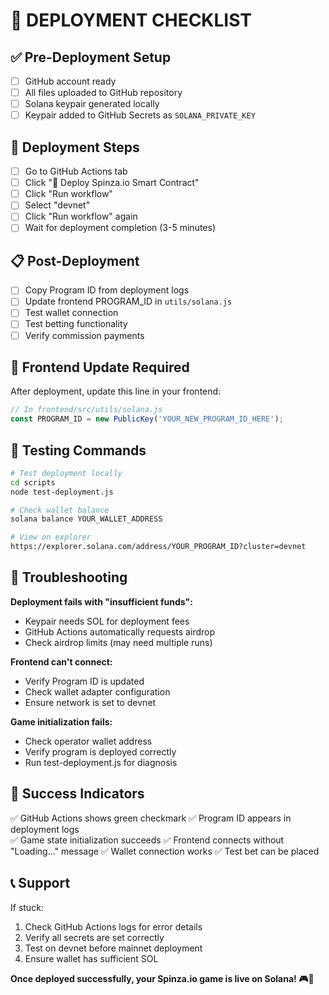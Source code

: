 # 🚀 DEPLOYMENT CHECKLIST

## ✅ Pre-Deployment Setup

- [ ] GitHub account ready
- [ ] All files uploaded to GitHub repository
- [ ] Solana keypair generated locally
- [ ] Keypair added to GitHub Secrets as `SOLANA_PRIVATE_KEY`

## 🎯 Deployment Steps

- [ ] Go to GitHub Actions tab
- [ ] Click "🚀 Deploy Spinza.io Smart Contract"
- [ ] Click "Run workflow" 
- [ ] Select "devnet"
- [ ] Click "Run workflow" again
- [ ] Wait for deployment completion (3-5 minutes)

## 📋 Post-Deployment

- [ ] Copy Program ID from deployment logs
- [ ] Update frontend PROGRAM_ID in `utils/solana.js`
- [ ] Test wallet connection
- [ ] Test betting functionality
- [ ] Verify commission payments

## 🔧 Frontend Update Required

After deployment, update this line in your frontend:

```javascript
// In frontend/src/utils/solana.js
const PROGRAM_ID = new PublicKey('YOUR_NEW_PROGRAM_ID_HERE');
```

## 🧪 Testing Commands

```bash
# Test deployment locally
cd scripts
node test-deployment.js

# Check wallet balance
solana balance YOUR_WALLET_ADDRESS

# View on explorer
https://explorer.solana.com/address/YOUR_PROGRAM_ID?cluster=devnet
```

## 🚨 Troubleshooting

**Deployment fails with "insufficient funds":**
- Keypair needs SOL for deployment fees
- GitHub Actions automatically requests airdrop
- Check airdrop limits (may need multiple runs)

**Frontend can't connect:**
- Verify Program ID is updated
- Check wallet adapter configuration
- Ensure network is set to devnet

**Game initialization fails:**
- Check operator wallet address
- Verify program is deployed correctly
- Run test-deployment.js for diagnosis

## 🎉 Success Indicators

✅ GitHub Actions shows green checkmark
✅ Program ID appears in deployment logs  
✅ Game state initialization succeeds
✅ Frontend connects without "Loading..." message
✅ Wallet connection works
✅ Test bet can be placed

## 📞 Support

If stuck:
1. Check GitHub Actions logs for error details
2. Verify all secrets are set correctly
3. Test on devnet before mainnet deployment
4. Ensure wallet has sufficient SOL

**Once deployed successfully, your Spinza.io game is live on Solana! 🎮🚀**